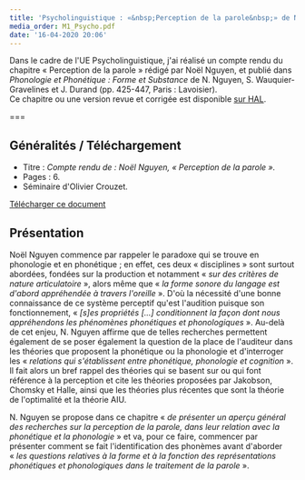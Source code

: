 ```yaml
---
title: 'Psycholinguistique : «&nbsp;Perception de la parole&nbsp;» de Noël Nguyen'
media_order: M1_Psycho.pdf
date: '16-04-2020 20:06'
---
```


Dans le cadre de l'UE Psycholinguistique, j'ai réalisé un compte rendu du chapitre «&nbsp;Perception de la parole&nbsp;» rédigé par Noël Nguyen, et publié dans _Phonologie et Phonétique&nbsp;: Forme et Substance_ de N. Nguyen, S. Wauquier-Gravelines et J. Durand (pp.&nbsp;425-447, Paris&nbsp;: Lavoisier).      
Ce chapitre ou une version revue et corrigée est disponible [sur HAL](https://hal.archives-ouvertes.fr/hal-00142953).

===

## Généralités / Téléchargement

* Titre : _Compte rendu de&nbsp;: Noël Nguyen, «&nbsp;Perception de la parole&nbsp;»._
* Pages : 6.
* Séminaire d'Olivier Crouzet.
 
[Télécharger ce document](M1_Psycho.pdf)

## Présentation

Noël Nguyen commence par rappeler le paradoxe qui se trouve en phonologie et en phonétique&nbsp;; en effet, ces deux «&nbsp;disciplines&nbsp;» sont surtout abordées, fondées sur la production et notamment «&nbsp;_sur des critères de nature articulatoire_&nbsp;», alors même que «&nbsp;_la forme sonore du langage est d'abord appréhendée à travers l'oreille_&nbsp;». D'où la nécessité d'une bonne connaissance de ce système perceptif qu'est l'audition puisque son fonctionnement, «&nbsp;_[s]es propriétés [...] conditionnent la façon dont nous appréhendons les phénomènes phonétiques et phonologiques_&nbsp;». Au-delà de cet enjeu, N. Nguyen affirme que de telles recherches permettent également de se poser également la question de la place de l'auditeur dans les théories que proposent la phonétique ou la phonologie et d'interroger les «&nbsp;_relations qui s'établissent entre phonétique, phonologie et cognition_&nbsp;». Il fait alors un bref rappel des théories qui se basent sur ou qui font référence à la perception et cite les théories proposées par Jakobson, Chomsky et Halle, ainsi que les théories plus récentes que sont la théorie de l'optimalité et la théorie AIU.

N. Nguyen se propose dans ce chapitre «&nbsp;_de présenter un aperçu général des recherches sur la perception de la parole, dans leur relation avec la phonétique et la phonologie_&nbsp;» et va, pour ce faire, commencer par présenter comment se fait l'identification des phonèmes avant d'aborder «&nbsp;_les questions relatives à la forme et à la fonction des représentations phonétiques et phonologiques dans le traitement de la parole_&nbsp;».